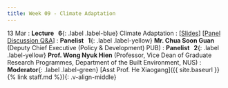 ```yaml
---
title: Week 09 - Climate Adaptation
---
```


13 Mar
: **Lecture &nbsp; 6**{: .label .label-blue} Climate Adaptation
  : [[Slides](https://canvas.nus.edu.sg/courses/42112/pages/lecture-6-climate-adaptation?module_item_id=97397)] [[Panel Discussion Q&A](https://canvas.nus.edu.sg/courses/42112/discussion_topics/27410)]
: **Panelist &nbsp; 1**{: .label .label-yellow} **Mr. Chua Soon Guan** (Deputy Chief Executive (Policy & Development) PUB)
: **Panelist &nbsp; 2**{: .label .label-yellow} **Prof. Wong Nyuk Hien** (Professor, Vice Dean of Graduate Research Programmes, Department of the Built Environment, NUS)
: **Moderator**{: .label .label-green} [Asst Prof. He Xiaogang]({{ site.baseurl }}{% link staff.md %}){: .v-align-middle}
